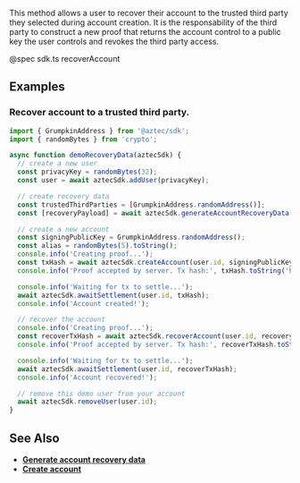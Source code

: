 This method allows a user to recover their account to the trusted third party they selected during account creation. It is the responsability of the third party to construct a new proof that returns the account control to a public key the user controls and revokes the third party access.

@spec sdk.ts recoverAccount

## Examples

### Recover account to a trusted third party.

```js
import { GrumpkinAddress } from '@aztec/sdk';
import { randomBytes } from 'crypto';

async function demoRecoveryData(aztecSdk) {
  // create a new user
  const privacyKey = randomBytes(32);
  const user = await aztecSdk.addUser(privacyKey);

  // create recovery data
  const trustedThirdParties = [GrumpkinAddress.randomAddress()];
  const [recoveryPayload] = await aztecSdk.generateAccountRecoveryData(user.id, trustedThirdParties);

  // create a new account
  const signingPublicKey = GrumpkinAddress.randomAddress();
  const alias = randomBytes(5).toString();
  console.info('Creating proof...');
  const txHash = await aztecSdk.createAccount(user.id, signingPublicKey, recoveryPayload.recoveryPublicKey, alias);
  console.info('Proof accepted by server. Tx hash:', txHash.toString('hex'));

  console.info('Waiting for tx to settle...');
  await aztecSdk.awaitSettlement(user.id, txHash);
  console.info('Account created!');

  // recover the account
  console.info('Creating proof...');
  const recoverTxHash = await aztecSdk.recoverAccount(user.id, recoveryPayload);
  console.info('Proof accepted by server. Tx hash:', recoverTxHash.toString('hex'));

  console.info('Waiting for tx to settle...');
  await aztecSdk.awaitSettlement(user.id, recoverTxHash);
  console.info('Account recovered!');

  // remove this demo user from your account
  await aztecSdk.removeUser(user.id);
}
```

## See Also

- **[Generate account recovery data](/#/User/generateAccountRecoveryData)**
- **[Create account](/#/User/createAccount)**
